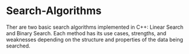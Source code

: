 # Search-Algorithms
Ther are two basic search algorithms implemented in C++: Linear Search and Binary Search. Each method has its use cases, strengths, and weaknesses depending on the structure and properties of the data being searched.
